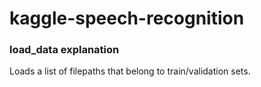 # kaggle-speech-recognition


### load_data explanation

Loads a list of filepaths that belong to train/validation sets.
